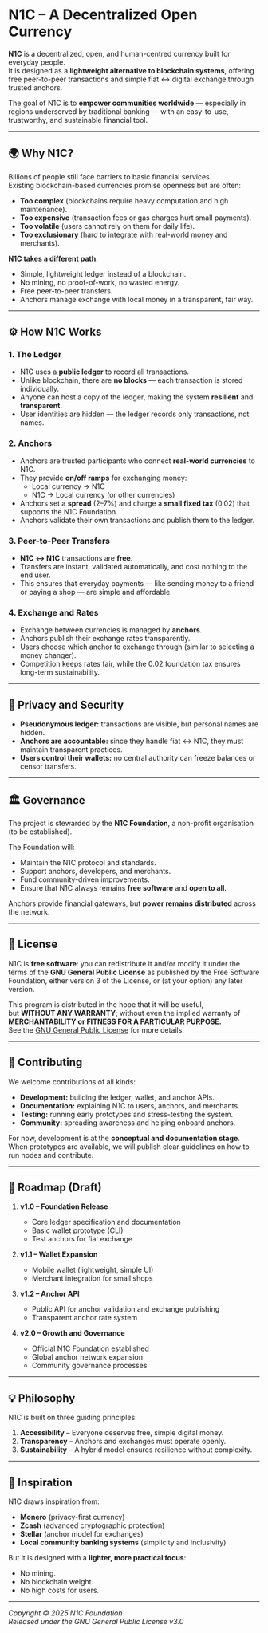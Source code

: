 # N1C – A Decentralized Open Currency

**N1C** is a decentralized, open, and human-centred currency built for everyday people.  
It is designed as a **lightweight alternative to blockchain systems**, offering free peer-to-peer transactions and simple fiat ↔ digital exchange through trusted anchors.  

The goal of N1C is to **empower communities worldwide** — especially in regions underserved by traditional banking — with an easy-to-use, trustworthy, and sustainable financial tool.

---

## 🌍 Why N1C?

Billions of people still face barriers to basic financial services.  
Existing blockchain-based currencies promise openness but are often:  

- **Too complex** (blockchains require heavy computation and high maintenance).  
- **Too expensive** (transaction fees or gas charges hurt small payments).  
- **Too volatile** (users cannot rely on them for daily life).  
- **Too exclusionary** (hard to integrate with real-world money and merchants).  

**N1C takes a different path**:  
- Simple, lightweight ledger instead of a blockchain.  
- No mining, no proof-of-work, no wasted energy.  
- Free peer-to-peer transfers.  
- Anchors manage exchange with local money in a transparent, fair way.  

---

## ⚙️ How N1C Works

### 1. The Ledger
- N1C uses a **public ledger** to record all transactions.  
- Unlike blockchain, there are **no blocks** — each transaction is stored individually.  
- Anyone can host a copy of the ledger, making the system **resilient** and **transparent**.  
- User identities are hidden — the ledger records only transactions, not names.  

### 2. Anchors
- Anchors are trusted participants who connect **real-world currencies** to N1C.  
- They provide **on/off ramps** for exchanging money:  
  - Local currency → N1C  
  - N1C → Local currency (or other currencies)  
- Anchors set a **spread** (2–7%) and charge a **small fixed tax** (0.02) that supports the N1C Foundation.  
- Anchors validate their own transactions and publish them to the ledger.  

### 3. Peer-to-Peer Transfers
- **N1C ↔ N1C** transactions are **free**.  
- Transfers are instant, validated automatically, and cost nothing to the end user.  
- This ensures that everyday payments — like sending money to a friend or paying a shop — are simple and affordable.  

### 4. Exchange and Rates
- Exchange between currencies is managed by **anchors**.  
- Anchors publish their exchange rates transparently.  
- Users choose which anchor to exchange through (similar to selecting a money changer).  
- Competition keeps rates fair, while the 0.02 foundation tax ensures long-term sustainability.  

---

## 🔐 Privacy and Security

- **Pseudonymous ledger:** transactions are visible, but personal names are hidden.  
- **Anchors are accountable:** since they handle fiat ↔ N1C, they must maintain transparent practices.  
- **Users control their wallets:** no central authority can freeze balances or censor transfers.  

---

## 🏛 Governance

The project is stewarded by the **N1C Foundation**, a non-profit organisation (to be established).  

The Foundation will:  
- Maintain the N1C protocol and standards.  
- Support anchors, developers, and merchants.  
- Fund community-driven improvements.  
- Ensure that N1C always remains **free software** and **open to all**.  

Anchors provide financial gateways, but **power remains distributed** across the network.  

---

## 📜 License

N1C is **free software**: you can redistribute it and/or modify it under the terms of the **GNU General Public License** as published by the Free Software Foundation, either version 3 of the License, or (at your option) any later version.  

This program is distributed in the hope that it will be useful,  
but **WITHOUT ANY WARRANTY**; without even the implied warranty of  
**MERCHANTABILITY or FITNESS FOR A PARTICULAR PURPOSE.**  
See the [GNU General Public License](https://www.gnu.org/licenses/gpl-3.0.en.html) for more details.  

---

## 🤝 Contributing

We welcome contributions of all kinds:  

- **Development:** building the ledger, wallet, and anchor APIs.  
- **Documentation:** explaining N1C to users, anchors, and merchants.  
- **Testing:** running early prototypes and stress-testing the system.  
- **Community:** spreading awareness and helping onboard anchors.  

For now, development is at the **conceptual and documentation stage**.  
When prototypes are available, we will publish clear guidelines on how to run nodes and contribute.  

---

## 📅 Roadmap (Draft)

1. **v1.0 – Foundation Release**
   - Core ledger specification and documentation  
   - Basic wallet prototype (CLI)  
   - Test anchors for fiat exchange  

2. **v1.1 – Wallet Expansion**
   - Mobile wallet (lightweight, simple UI)  
   - Merchant integration for small shops  

3. **v1.2 – Anchor API**
   - Public API for anchor validation and exchange publishing  
   - Transparent anchor rate system  

4. **v2.0 – Growth and Governance**
   - Official N1C Foundation established  
   - Global anchor network expansion  
   - Community governance processes  

---

## 💡 Philosophy

N1C is built on three guiding principles:  

1. **Accessibility** – Everyone deserves free, simple digital money.  
2. **Transparency** – Anchors and exchanges must operate openly.  
3. **Sustainability** – A hybrid model ensures resilience without complexity.  

---

## 📌 Inspiration

N1C draws inspiration from:  
- **Monero** (privacy-first currency)  
- **Zcash** (advanced cryptographic protection)  
- **Stellar** (anchor model for exchanges)  
- **Local community banking systems** (simplicity and inclusivity)  

But it is designed with a **lighter, more practical focus**:  
- No mining.  
- No blockchain weight.  
- No high costs for users.  

---

*Copyright © 2025 N1C Foundation*  
*Released under the GNU General Public License v3.0*  
